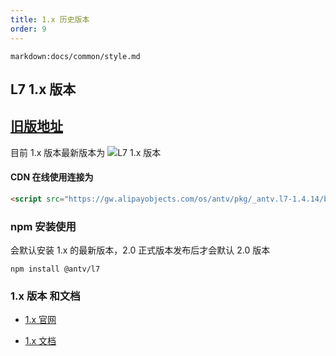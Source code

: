 ```yaml
---
title: 1.x 历史版本
order: 9
---
```

`markdown:docs/common/style.md`
## L7 1.x 版本

## [旧版地址](https://antv-2018.alipay.com/zh-cn/l7/1.x/index.html)

目前 1.x 版本最新版本为 ![L7 1.x 版本](https://badgen.net/npm/v/@antv/l7)

#### CDN 在线使用连接为

```html
<script src="https://gw.alipayobjects.com/os/antv/pkg/_antv.l7-1.4.14/build/L7-min.js"></script>
```

### npm 安装使用

会默认安装 1.x 的最新版本，2.0 正式版本发布后才会默认 2.0 版本

```
npm install @antv/l7

```

### 1.x 版本 和文档

- [1.x 官网](https://antv-2018.alipay.com/zh-cn/l7/1.x/index.html)

- [1.x 文档](https://www.yuque.com/antv/l7/vgo25g)
